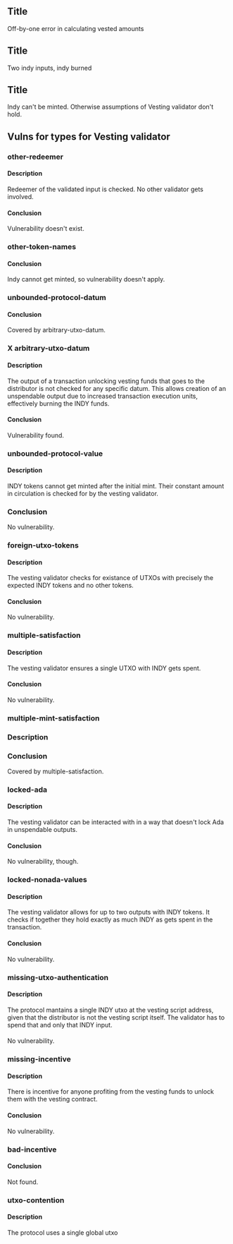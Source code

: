 
## Title
Off-by-one error in calculating vested amounts 

## Title
Two indy inputs, indy burned

## Title

Indy can't be minted. Otherwise assumptions of Vesting validator don't hold. 

## Vulns for types for Vesting validator

### other-redeemer
#### Description
Redeemer of the validated input is checked. No other validator gets involved. 
#### Conclusion
Vulnerability doesn't exist.

### other-token-names
#### Conclusion
Indy cannot get minted, so vulnerability doesn't apply.

### unbounded-protocol-datum
#### Conclusion
Covered by arbitrary-utxo-datum.

### X arbitrary-utxo-datum
#### Description
The output of a transaction unlocking vesting funds that goes to the distributor is not checked for any specific datum.
This allows creation of an unspendable output due to increased transaction execution units, effectively burning the INDY funds.
#### Conclusion
Vulnerability found.

### unbounded-protocol-value
#### Description
INDY tokens cannot get minted after the initial mint. Their constant amount in circulation is checked for by the vesting validator.
### Conclusion
No vulnerability.

### foreign-utxo-tokens
#### Description
The vesting validator checks for existance of UTXOs with precisely the expected INDY tokens and no other tokens.
#### Conclusion
No vulnerability.

### multiple-satisfaction
#### Description
The vesting validator ensures a single UTXO with INDY gets spent. 
#### Conclusion 
No vulnerability.

### multiple-mint-satisfaction
### Description
### Conclusion
Covered by multiple-satisfaction.

### locked-ada
#### Description
The vesting validator can be interacted with in a way that doesn't lock Ada in unspendable outputs.
#### Conclusion
No vulnerability, though.

### locked-nonada-values
#### Description
The vesting validator allows for up to two outputs with INDY tokens. It checks if together they hold exactly as much INDY as gets spent in the transaction.
#### Conclusion
No vulnerability.

### missing-utxo-authentication
#### Description
The protocol mantains a single INDY utxo at the vesting script address, given that the distributor is not the vesting script itself. The validator has to spend that and only that INDY input.
#### 
No vulnerability.

### missing-incentive
#### Description
There is incentive for anyone profiting from the vesting funds to unlock them with the vesting contract.
#### Conclusion
No vulnerability.

### bad-incentive
#### Conclusion
Not found.

### utxo-contention
#### Description
The protocol uses a single global utxo
